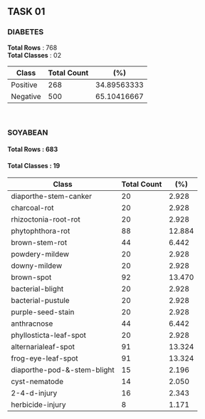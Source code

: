 ## TASK 01
### DIABETES

**Total Rows** : 	768             
**Total Classes** :	02		

|Class | Total Count | (%)  |
|------|--------------|------|
| Positive	| 268	| 34.89563333	|
| Negative	| 500	 | 65.10416667	|

<br>

### SOYABEAN

#### Total Rows : 	683
#### Total Classes :	19		

|Class | Total Count | (%)  |
|------|--------------|------|
| diaporthe-stem-canker	|20|	2.928|
|charcoal-rot	|20	|2.928|
|rhizoctonia-root-rot|	20|	2.928|
|phytophthora-rot|	88|	12.884|
|brown-stem-rot	|44|	6.442|
|powdery-mildew	|20	|2.928|
|downy-mildew	|20|	2.928|
|brown-spot|	92	|13.470|
|bacterial-blight	|20	|2.928|
|bacterial-pustule|	20|	2.928|
|purple-seed-stain|	20|	2.928|
|anthracnose|	44|	6.442|
|phyllosticta-leaf-spot	|20	|2.928|
|alternarialeaf-spot|	91|	13.324|
|frog-eye-leaf-spot|	91|	13.324 |
|diaporthe-pod-&-stem-blight|	15	|2.196|
|cyst-nematode	|14	|2.050|
|2-4-d-injury|	16|	2.343|
|herbicide-injury	|8|	1.171 |
